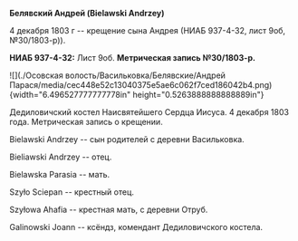 **Белявский Андрей (Bielawski Andrzey)**

4 декабря 1803 г -- крещение сына Андрея (НИАБ 937-4-32, лист 9об,
№30/1803-р)).

**НИАБ 937-4-32:** Лист 9об. **Метрическая запись №30/1803-р.**

![](./Осовская волость/Васильковка/Белявские/Андрей Парася/media/cec448e52c13040375e5ae6c062f7ced186042b4.png){width="6.496527777777778in"
height="0.5263888888888889in"}

Дедиловичский костел Наисвятейшего Сердца Иисуса. 4 декабря 1803 года.
Метрическая запись о крещении.

Bielawski Andrzey -- сын родителей с деревни Васильковка.

Bieliawski Andrzey -- отец.

Bielawska Parasia -- мать.

Szyło Sciepan -- крестный отец.

Szyłowa Ahafia -- крестная мать, с деревни Отруб.

Galinowski Joann -- ксёндз, комендант Дедиловичского костела.
